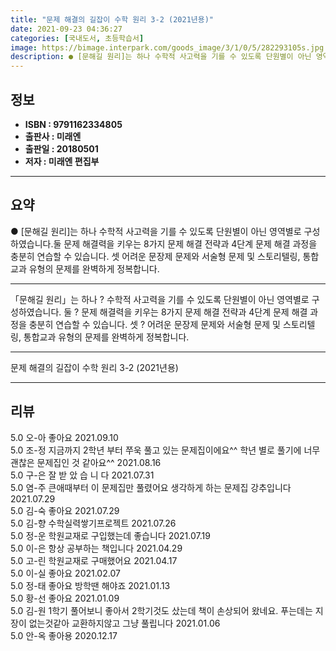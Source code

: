 ```yaml
---
title: "문제 해결의 길잡이 수학 원리 3-2 (2021년용)"
date: 2021-09-23 04:36:27
categories: [국내도서, 초등학습서]
image: https://bimage.interpark.com/goods_image/3/1/0/5/282293105s.jpg
description: ● [문해길 원리]는 하나 수학적 사고력을 기를 수 있도록 단원별이 아닌 영역별로 구성하였습니다.둘 문제 해결력을 키우는 8가지 문제 해결 전략과 4단계 문제 해결 과정을 충분히 연습할 수 있습니다. 셋 어려운 문장제 문제와 서술형 문제 및 스토리텔링, 통합교과 유형의 문제를 완
---
```


## **정보**

- **ISBN : 9791162334805**
- **출판사 : 미래엔**
- **출판일 : 20180501**
- **저자 : 미래엔 편집부**

------



## **요약**

●  [문해길 원리]는 하나  수학적 사고력을 기를 수 있도록 단원별이 아닌 영역별로 구성하였습니다.둘  문제 해결력을 키우는 8가지 문제 해결 전략과 4단계 문제 해결 과정을 충분히 연습할 수 있습니다. 셋  어려운 문장제 문제와 서술형 문제 및 스토리텔링, 통합교과 유형의 문제를 완벽하게 정복합니다.

------

「문해길 원리」는
하나 ? 수학적 사고력을 기를 수 있도록 단원별이 아닌 영역별로 구성하였습니다.
둘 ? 문제 해결력을 키우는 8가지 문제 해결 전략과 4단계 문제 해결 과정을 충분히 연습할 수 있습니다. 
셋 ? 어려운 문장제 문제와 서술형 문제 및 스토리텔링, 통합교과 유형의 문제를 완벽하게 정복합니다.

------


문제 해결의 길잡이 수학 원리 3-2 (2021년용) 

------


## **리뷰** 

5.0 오-아 좋아요 2021.09.10 <br/>5.0 조-정 지금까지 2학년 부터 쭈욱 풀고 있는 문제집이에요^^
학년 별로 풀기에 너무 괜찮은 문제집인 것 같아요^^ 2021.08.16 <br/>5.0 구-은 잘 받 았 습 니 다 2021.07.31 <br/>5.0 염-주 큰애때부터 이 문제집만 풀렸어요
생각하게 하는 문제집 강추입니다 2021.07.29 <br/>5.0 김-숙 좋아요 2021.07.29 <br/>5.0 김-향 수학실력쌓기프로젝트 2021.07.26 <br/>5.0 정-운 학원교재로 구입했는데 좋습니다 2021.07.19 <br/>5.0 이-은 항상 공부하는 책입니다 2021.04.29 <br/>5.0 고-린 학원교재로 구매했어요 2021.04.17 <br/>5.0 이-실 좋아요 2021.02.07 <br/>5.0 정-태 좋아요 방학땐 해야죠 2021.01.13 <br/>5.0 황-선 좋아요 2021.01.09 <br/>5.0 김-원 1학기 풀어보니 좋아서 2학기것도 샀는데 책이 손상되어 왔네요. 푸는데는 지장이 없는것같아 교환하지않고 그냥 풀립니다 2021.01.06 <br/>5.0 안-옥 좋아용  2020.12.17 <br/>